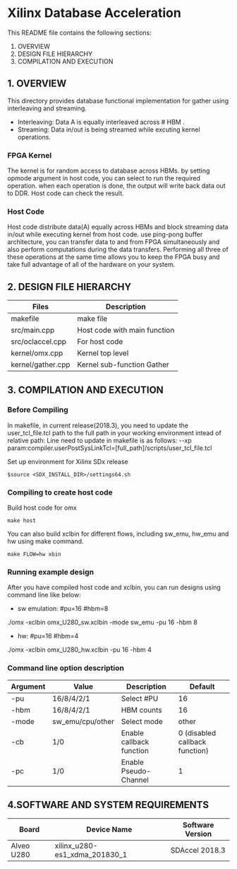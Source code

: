 Xilinx Database Acceleration
==========================================

This README file contains the following sections:
  1. OVERVIEW
  2. DESIGN FILE HIERARCHY  
  3. COMPILATION AND EXECUTION

## 1. OVERVIEW
This directory provides database functional implementation for gather using interleaving and streaming. 
  -  Interleaving: Data A is equally interleaved across # HBM . 
  -  Streaming:    Data in/out is being streamed while excuting kernel operations.   


### FPGA Kernel
The kernel is for random access to database across HBMs. by setting opmode argument in host code, you can select to run the required operation. when each operation is done, the output will write back data out to DDR. Host code can check the result.

### Host Code
Host code distribute data(A) equally across HBMs and  block streaming data in/out  while executing kernel from host code. use ping-pong buffer architecture, you can transfer data to and from FPGA simultaneously and also perform computations during the data transfers. Performing all three of these operations at the same time allows you to keep the FPGA busy and take full advantage of all of the hardware on your system.

## 2. DESIGN FILE HIERARCHY

Files                     | Description
--------------------------|----------------------------------------------------------------------------
makefile                  | make file
src/main.cpp              | Host code with main function 
src/oclaccel.cpp          | For host code
kernel/omx.cpp            | Kernel top level
kernel/gather.cpp         | Kernel sub-function Gather



## 3. COMPILATION AND EXECUTION
### Before Compiling

In makefile, in current release(2018.3), you need to update the user_tcl_file.tcl path to the full path in your working environment intead of relative path: 
 Line need to update in makefile is as follows:
   --xp param:compiler.userPostSysLinkTcl=[full_path]/scripts/user_tcl_file.tcl


Set up environment for Xilinx SDx release
```
$source <SDX_INSTALL_DIR>/settings64.sh
```

### Compiling to create host code
Build host code for omx
```
make host
```
You can also build xclbin for different flows, including sw_emu, hw_emu and hw using make command.
```
make FLOW=hw xbin
```

### Running example design

After you have compiled host code and xclbin, you can run designs using command line like below:
  -  sw emulation: #pu=16 #hbm=8 

./omx -xclbin omx_U280_sw.xclbin -mode sw_emu -pu 16 -hbm 8 

  -  hw: #pu=16 #hbm=4 

./omx -xclbin omx_U280_hw.xclbin  -pu 16 -hbm 4 


### Command line option description
Argument |   Value            | Description               | Default
---------|-----------------   |---------------------------|-------------------------------------------------
-pu      | 16/8/4/2/1         |  Select #PU               |  16
-hbm     | 16/8/4/2/1         |  HBM counts               |  16
-mode    | sw_emu/cpu/other   |  Select mode              |  other
-cb      | 1/0                |  Enable callback function |  0 (disabled callback function) 
-pc      | 1/0                |  Enable Pseudo-Channel    |  1



## 4.SOFTWARE AND SYSTEM REQUIREMENTS
Board	                              | Device Name             	| Software Version
--------------------------------------|---------------------------------|-----------------------
Alveo U280                            | xilinx_u280-es1_xdma_201830_1   | SDAccel 2018.3








